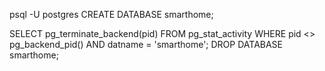 psql -U postgres
CREATE DATABASE smarthome;

SELECT pg_terminate_backend(pid) FROM pg_stat_activity WHERE pid <> pg_backend_pid() AND datname = 'smarthome';
DROP DATABASE smarthome;